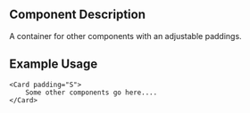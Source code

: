 ## Component Description

A container for other components with an adjustable paddings.

## Example Usage

```
<Card padding="S">
	Some other components go here....
</Card>
```
